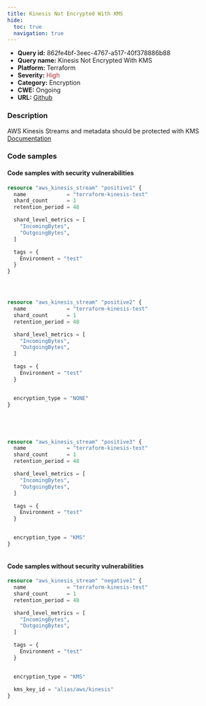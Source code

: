 ```yaml
---
title: Kinesis Not Encrypted With KMS
hide:
  toc: true
  navigation: true
---
```


<style>
  .highlight .hll {
    background-color: #ff171742;
  }
  .md-content {
    max-width: 1100px;
    margin: 0 auto;
  }
</style>

-   **Query id:** 862fe4bf-3eec-4767-a517-40f378886b88
-   **Query name:** Kinesis Not Encrypted With KMS
-   **Platform:** Terraform
-   **Severity:** <span style="color:#bb2124">High</span>
-   **Category:** Encryption
-   **CWE:** Ongoing
-   **URL:** [Github](https://github.com/Checkmarx/kics/tree/master/assets/queries/terraform/aws/kinesis_not_encrypted_with_kms)

### Description
AWS Kinesis Streams and metadata should be protected with KMS<br>
[Documentation](https://registry.terraform.io/providers/hashicorp/aws/latest/docs/resources/kinesis_stream)

### Code samples
#### Code samples with security vulnerabilities
```tf title="Positive test num. 1 - tf file" hl_lines="1 34 41"
resource "aws_kinesis_stream" "positive1" {
  name             = "terraform-kinesis-test"
  shard_count      = 1
  retention_period = 48

  shard_level_metrics = [
    "IncomingBytes",
    "OutgoingBytes",
  ]

  tags = {
    Environment = "test"
  }
}




resource "aws_kinesis_stream" "positive2" {
  name             = "terraform-kinesis-test"
  shard_count      = 1
  retention_period = 48

  shard_level_metrics = [
    "IncomingBytes",
    "OutgoingBytes",
  ]

  tags = {
    Environment = "test"
  }


  encryption_type = "NONE"
}





resource "aws_kinesis_stream" "positive3" {
  name             = "terraform-kinesis-test"
  shard_count      = 1
  retention_period = 48

  shard_level_metrics = [
    "IncomingBytes",
    "OutgoingBytes",
  ]

  tags = {
    Environment = "test"
  }


  encryption_type = "KMS"
}



```


#### Code samples without security vulnerabilities
```tf title="Negative test num. 1 - tf file"
resource "aws_kinesis_stream" "negative1" {
  name             = "terraform-kinesis-test"
  shard_count      = 1
  retention_period = 48

  shard_level_metrics = [
    "IncomingBytes",
    "OutgoingBytes",
  ]

  tags = {
    Environment = "test"
  }


  encryption_type = "KMS"

  kms_key_id = "alias/aws/kinesis"
}


```
